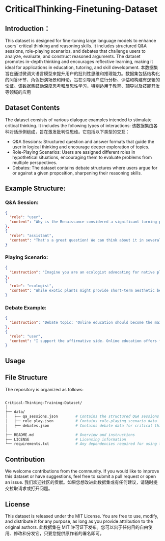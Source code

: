 # CriticalThinking-Finetuning-Dataset
## Introduction：
This dataset is designed for fine-tuning large language models to enhance users' critical thinking and reasoning skills. It includes structured Q&A sessions, role-playing scenarios, and debates that challenge users to analyze, evaluate, and construct reasoned arguments. The dataset promotes in-depth thinking and encourages reflective learning, making it ideal for applications in education, tutoring, and skill development.
本数据集旨在通过微调大语言模型来提升用户的批判性思维和推理能力。数据集包括结构化的问答环节、角色扮演场景和辩论，旨在引导用户进行分析、评估和构建有逻辑的论证。该数据集鼓励深度思考和反思性学习，特别适用于教育、辅导以及技能开发等领域的应用

## Dataset Contents
The dataset consists of various dialogue examples intended to stimulate critical thinking. It includes the following types of interactions:
该数据集由各种对话示例组成，旨在激发批判性思维。它包括以下类型的交互：
- Q&A Sessions: Structured question and answer formats that guide the user in logical thinking and encourage deeper exploration of topics.
- Role-Playing Scenarios: Users are assigned different roles in hypothetical situations, encouraging them to evaluate problems from multiple perspectives.
- Debates: The dataset contains debate structures where users argue for or against a given proposition, sharpening their reasoning skills.

## Example Structure:
### Q&A Session:
```json
{
  "role": "user",
  "content": "Why is the Renaissance considered a significant turning point in art history?"
},
{
  "role": "assistant",
  "content": "That's a great question! We can think about it in several ways. First, do you know what art was mainly focused on before the Renaissance?"
}
```

### Playing Scenario: 
```json
{
  "instruction": "Imagine you are an ecologist advocating for native plants in a community meeting. Someone suggests using exotic ornamental plants for beautification. How do you respond?"
},
{
  "role": "ecologist",
  "content": "While exotic plants might provide short-term aesthetic benefits, they can disrupt local ecosystems. It's better to prioritize native plants, which support biodiversity and long-term ecological health."
}
```

### Debate Example:
```json
{
  "instruction": "Debate topic: 'Online education should become the mainstream form of education.' Support the affirmative or negative side."
},
{
  "role": "user",
  "content": "I support the affirmative side. Online education offers flexibility and accessibility to a broader range of students."
}
```

## Usage

## File Structure
The repository is organized as follows:

```bash

Critical-Thinking-Training-Dataset/
│
├── data/
│   ├── qa_sessions.json        # Contains the structured Q&A sessions
│   ├── role_play.json          # Contains role-playing scenario data
│   ├── debates.json            # Contains debate data for critical thinking exercises
│
├── README.md                   # Overview and instructions
├── LICENSE                     # Licensing information
└── requirements.txt            # Any dependencies required for using the dataset
```

## Contribution
We welcome contributions from the community. If you would like to improve this dataset or have suggestions, feel free to submit a pull request or open an issue.
我们欢迎社区的贡献。如果您想改进此数据集或有任何建议，请随时提交拉取请求或打开问题。

## License
This dataset is released under the MIT License. You are free to use, modify, and distribute it for any purpose, as long as you provide attribution to the original authors.
此数据集在 MIT 许可证下发布。您可以出于任何目的自由使用、修改和分发它，只要您提供原作者的署名即可。
